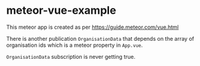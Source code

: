 # meteor-vue-example
This meteor app is created as per https://guide.meteor.com/vue.html

There is another publication `OrganisationData` that depends on the array of organisation ids which is a meteor property in `App.vue`. 

`OrganisationData` subscription is never getting true.
